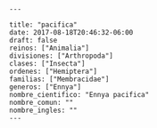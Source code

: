 
      ---

      title: "pacifica"
      date: 2017-08-18T20:46:32-06:00
      draft: false
      reinos: ["Animalia"]
      divisiones: ["Arthropoda"]
      clases: ["Insecta"]
      ordenes: ["Hemiptera"]
      familias: ["Membracidae"]
      generos: ["Ennya"]
      nombre_cientifico: "Ennya pacifica"
      nombre_comun: ""
      nombre_ingles: ""
      ---

      